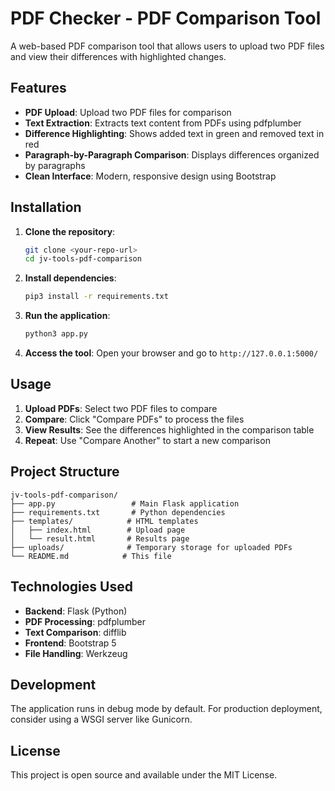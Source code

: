 # PDF Checker - PDF Comparison Tool

A web-based PDF comparison tool that allows users to upload two PDF files and view their differences with highlighted changes.

## Features

- **PDF Upload**: Upload two PDF files for comparison
- **Text Extraction**: Extracts text content from PDFs using pdfplumber
- **Difference Highlighting**: Shows added text in green and removed text in red
- **Paragraph-by-Paragraph Comparison**: Displays differences organized by paragraphs
- **Clean Interface**: Modern, responsive design using Bootstrap

## Installation

1. **Clone the repository**:
   ```bash
   git clone <your-repo-url>
   cd jv-tools-pdf-comparison
   ```

2. **Install dependencies**:
   ```bash
   pip3 install -r requirements.txt
   ```

3. **Run the application**:
   ```bash
   python3 app.py
   ```

4. **Access the tool**:
   Open your browser and go to `http://127.0.0.1:5000/`

## Usage

1. **Upload PDFs**: Select two PDF files to compare
2. **Compare**: Click "Compare PDFs" to process the files
3. **View Results**: See the differences highlighted in the comparison table
4. **Repeat**: Use "Compare Another" to start a new comparison

## Project Structure

```
jv-tools-pdf-comparison/
├── app.py                 # Main Flask application
├── requirements.txt       # Python dependencies
├── templates/            # HTML templates
│   ├── index.html        # Upload page
│   └── result.html       # Results page
├── uploads/              # Temporary storage for uploaded PDFs
└── README.md            # This file
```

## Technologies Used

- **Backend**: Flask (Python)
- **PDF Processing**: pdfplumber
- **Text Comparison**: difflib
- **Frontend**: Bootstrap 5
- **File Handling**: Werkzeug

## Development

The application runs in debug mode by default. For production deployment, consider using a WSGI server like Gunicorn.

## License

This project is open source and available under the MIT License.